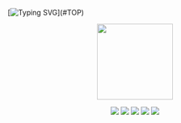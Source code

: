 [![Typing SVG](https://readme-typing-svg.demolab.com?font=JetBrains+Mono&pause=1000&color=89B4FA&random=false&width=435&separator=%40&lines=%22%22+%3C%3E+%3D+%5B%5D+%3F+%3A+''+*+%2F+HI+WORLD;)](#TOP)

<div align="center">
<img height="150" src="https://avatars.githubusercontent.com/u/109653523" />
<p> </p>
</div>

<p align="center">
<img src="https://img.shields.io/badge/neovim-57A143?&style=for-the-badge&logo=neovim&logoColor=white"/>
<img src="https://img.shields.io/badge/C-A8B9CC?&style=for-the-badge&logo=c&logoColor=white"/>
<img src="https://img.shields.io/badge/C++-00599C?&style=for-the-badge&logo=lua&logoColor=white"/>
<img src="https://img.shields.io/badge/lua-2C2D72?&style=for-the-badge&logo=lua&logoColor=white"/>
<img src="https://img.shields.io/badge/arch-1793D1?&style=for-the-badge&logo=archlinux&logoColor=white"/>
</p>
